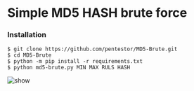 # Simple MD5 HASH brute force 

### Installation
```
$ git clone https://github.com/pentestor/MD5-Brute.git
$ cd MD5-Brute
$ python -m pip install -r requirements.txt
$ python md5-brute.py MIN MAX RULS HASH

```
![show](http://s13.picofile.com/file/8403390076/work.gif)
